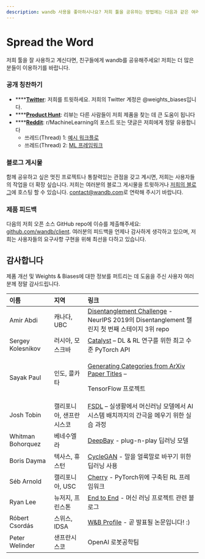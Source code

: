 ```yaml
---
description: wandb 사용을 좋아하시나요? 저희 툴을 공유하는 방법에는 다음과 같은 여러 방법이 있습니다.
---
```


# Spread the Word

저희 툴을 잘 사용하고 계신다면, 친구들에게 wandb를 공유해주세요! 저희는 더 많은 분들이 이용하기를 바랍니다.

###  **공개 칭찬하기**

* \*\*\*\*[**Twitter**](https://twitter.com/weights_biases): 저희를 트윗하세요. 저희의 Twitter 계정은 @weights\_biases입니다.
* \*\*\*\*[**Product Hunt**](https://www.producthunt.com/posts/weights-biases): 리뷰는 다른 사람들이 저희 제품을 찾는 데 큰 도움이 됩니다
* \*\*\*\*[**Reddit**](https://www.reddit.com/r/MachineLearning/comments/bx0apm/d_how_do_you_manage_your_machine_learning/): r/MachineLearning의 포스트 또는 댓글은 저희에게 정말 유용합니다
  * 쓰레드\(Thread\) 1: [예시 워크플로](https://www.reddit.com/r/MachineLearning/comments/cf97z8/d_current_state_of_experiment_management_tools/)
  * 쓰레드\(Thread\) 2: [ML 프레임워크](https://www.reddit.com/r/MachineLearning/comments/ecvmsr/d_looking_for_a_ml_framework_for_production_like/)​

###  **블로그 게시물**

 함께 공유하고 싶은 멋진 프로젝트나 통찰력있는 관점을 갖고 계시면, 저희는 사용자들의 작업을 더 확장 싶습니다. 저희는 여러분의 블로그 게시물을 트윗하거나 [저희의 블로그](https://wandb.com/articles)에 호스팅 할 수 있습니다. [contact@wandb.com](mailto:contact@wandb.com)로 연락해 주시기 바랍니다.  


###  **제품 피드백**

 다음의 저희 오픈 소스 GitHub repo에 이슈를 제출해주세요: [github.com/wandb/client](https://github.com/wandb/client). 여러분의 피드백을 언제나 감사하게 생각하고 있으며, 저희는 사용자들의 요구사항 구현을 위해 최선을 다하고 있습니다.

## **감사합니다**

 제품 개선 및 Weights & Biases에 대한 정보를 퍼트리는 데 도움을 주신 사용자 여러분께 정말 감사드립니다.

<table>
  <thead>
    <tr>
      <th style="text-align:left">&#xC774;&#xB984;</th>
      <th style="text-align:left">&#xC9C0;&#xC5ED;</th>
      <th style="text-align:left">&#xB9C1;&#xD06C;</th>
    </tr>
  </thead>
  <tbody>
    <tr>
      <td style="text-align:left">Amir Abdi</td>
      <td style="text-align:left">&#xCE90;&#xB098;&#xB2E4;, UBC</td>
      <td style="text-align:left"><a href="https://github.com/amir-abdi/disentanglement-pytorch">Disentanglement Challenge</a> -
        NeurIPS 2019&#xC758; Disentanglement &#xCC4C;&#xB9B0;&#xC9C0; &#xCCAB;
        &#xBC88;&#xC9F8; &#xC2A4;&#xD14C;&#xC774;&#xC9C0; 3&#xC704; repo</td>
    </tr>
    <tr>
      <td style="text-align:left">Sergey Kolesnikov</td>
      <td style="text-align:left">&#xB7EC;&#xC2DC;&#xC544;, &#xBAA8;&#xC2A4;&#xD06C;&#xBC14;</td>
      <td style="text-align:left"><a href="https://github.com/catalyst-team/catalyst">Catalyst</a> &#x2013;
        DL &amp; RL &#xC5F0;&#xAD6C;&#xB97C; &#xC704;&#xD55C; &#xCD5C;&#xACE0;
        &#xC218;&#xC900; PyTorch API</td>
    </tr>
    <tr>
      <td style="text-align:left">Sayak Paul</td>
      <td style="text-align:left">&#xC778;&#xB3C4;, &#xCF5C;&#xCE74;&#xD0C0;</td>
      <td style="text-align:left">
        <p><a href="https://github.com/sayakpaul/Generating-categories-from-arXiv-paper-titles">Generating Categories from ArXiv Paper Titles</a> &#x2013;</p>
        <p>TensorFlow &#xD504;&#xB85C;&#xC81D;&#xD2B8;</p>
      </td>
    </tr>
    <tr>
      <td style="text-align:left">Josh Tobin</td>
      <td style="text-align:left">&#xCE98;&#xB9AC;&#xD3EC;&#xB2C8;&#xC544;, &#xC0CC;&#xD504;&#xB780;&#xC2DC;&#xC2A4;&#xCF54;</td>
      <td
      style="text-align:left"><a href="https://fullstackdeeplearning.com/">FSDL</a> &#x2013; &#xC2E4;&#xC0DD;&#xD65C;&#xC5D0;&#xC11C;
        &#xBA38;&#xC2E0;&#xB7EC;&#xB2DD; &#xBAA8;&#xB378;&#xC5D0;&#xC11C; AI &#xC2DC;&#xC2A4;&#xD15C;
        &#xBC30;&#xCE58;&#xAE4C;&#xC9C0;&#xC758; &#xAC04;&#xADF9;&#xC744; &#xBA54;&#xC6B0;&#xAE30;
        &#xC704;&#xD55C; &#xC2E4;&#xC2B5; &#xACFC;&#xC815;</td>
    </tr>
    <tr>
      <td style="text-align:left">Whitman Bohorquez</td>
      <td style="text-align:left">&#xBCA0;&#xB124;&#xC218;&#xC5D8;&#xB77C;</td>
      <td style="text-align:left"><a href="https://github.com/ElPapi42/DeepBay">DeepBay</a> - plug-n-play
        &#xB525;&#xB7EC;&#xB2DD; &#xBAA8;&#xB378;</td>
    </tr>
    <tr>
      <td style="text-align:left">Boris Dayma</td>
      <td style="text-align:left">&#xD14D;&#xC0AC;&#xC2A4;, &#xD734;&#xC2A4;&#xD134;</td>
      <td style="text-align:left"><a href="https://www.wandb.com/articles/horses-zebras-cyclegan">CycleGAN</a> -
        &#xB9D0;&#xC744; &#xC5BC;&#xB8E9;&#xB9D0;&#xB85C; &#xBC14;&#xAFB8;&#xAE30;
        &#xC704;&#xD55C; &#xB525;&#xB7EC;&#xB2DD; &#xC0AC;&#xC6A9;</td>
    </tr>
    <tr>
      <td style="text-align:left">S&#xE9;b Arnold</td>
      <td style="text-align:left">&#xCE98;&#xB9AC;&#xD3EC;&#xB2C8;&#xC544;, USC</td>
      <td style="text-align:left"><a href="http://cherry-rl.net">Cherry</a> - PyTorch&#xC704;&#xC5D0; &#xAD6C;&#xCD95;&#xB41C;
        RL &#xD504;&#xB808;&#xC784;&#xC6CC;&#xD06C;</td>
    </tr>
    <tr>
      <td style="text-align:left">Ryan Lee</td>
      <td style="text-align:left">&#xB274;&#xC800;&#xC9C0;, &#xD504;&#xB9B0;&#xC2A4;&#xD1A4;</td>
      <td style="text-align:left"><a href="https://www.endtoend.ai">End to End</a> - &#xBA38;&#xC2E0; &#xB7EC;&#xB2DD;
        &#xD504;&#xB85C;&#xC81D;&#xD2B8; &#xAD00;&#xB828; &#xBE14;&#xB85C;&#xADF8;</td>
    </tr>
    <tr>
      <td style="text-align:left">R&#xF3;bert Csord&#xE1;s</td>
      <td style="text-align:left">&#xC2A4;&#xC704;&#xC2A4;, IDSA</td>
      <td style="text-align:left"><a href="https://app.wandb.ai/csordas">W&amp;B Profile</a> - &#xACE7; &#xBC1C;&#xD45C;&#xB420;
        &#xB17C;&#xBB38;&#xC785;&#xB2C8;&#xB2E4;! :)</td>
    </tr>
    <tr>
      <td style="text-align:left">Peter Welinder</td>
      <td style="text-align:left">&#xC0CC;&#xD504;&#xB780;&#xC2DC;&#xC2A4;&#xCF54;</td>
      <td style="text-align:left">OpenAI &#xB85C;&#xBD07;&#xACF5;&#xD559;&#xD300;</td>
    </tr>
  </tbody>
</table>

